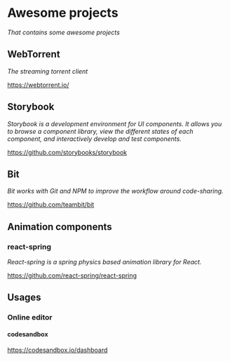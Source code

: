 # Awesome projects
*That contains some awesome projects*

## WebTorrent

*The streaming torrent client*

https://webtorrent.io/

## Storybook

*Storybook is a development environment for UI components. It allows you to browse a component library, view the different states of each component, and interactively develop and test components.*

https://github.com/storybooks/storybook

## Bit

*Bit works with Git and NPM to improve the workflow around code-sharing.*

https://github.com/teambit/bit

## Animation components

### react-spring

*React-spring is a spring physics based animation library for React.*

https://github.com/react-spring/react-spring

## Usages

### Online editor

#### codesandbox

https://codesandbox.io/dashboard

